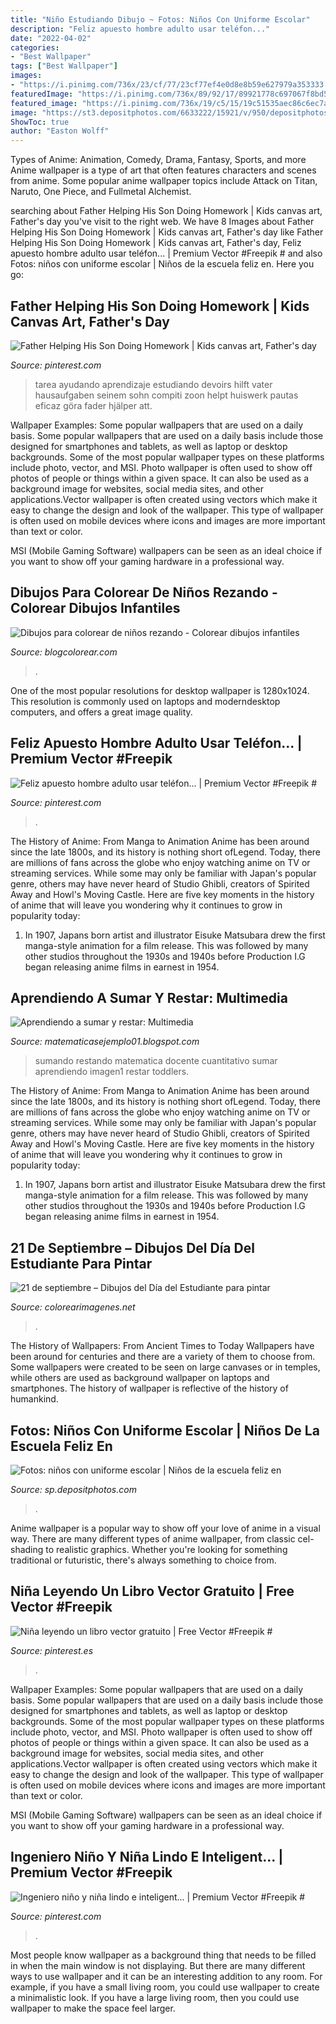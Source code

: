 ```yaml
---
title: "Niño Estudiando Dibujo ~ Fotos: Niños Con Uniforme Escolar"
description: "Feliz apuesto hombre adulto usar teléfon..."
date: "2022-04-02"
categories:
- "Best Wallpaper"
tags: ["Best Wallpaper"]
images:
- "https://i.pinimg.com/736x/23/cf/77/23cf77ef4e0d8e8b59e627979a353333.jpg"
featuredImage: "https://i.pinimg.com/736x/89/92/17/89921778c697067f8bd5a9a011b46bdb.jpg"
featured_image: "https://i.pinimg.com/736x/19/c5/15/19c51535aec86c6ec7a46508dc2aa189.jpg"
image: "https://st3.depositphotos.com/6633222/15921/v/950/depositphotos_159217442-stock-illustration-happy-school-kids-in-a.jpg"
ShowToc: true
author: "Easton Wolff"
---
```



Types of Anime: Animation, Comedy, Drama, Fantasy, Sports, and more
Anime wallpaper is a type of art that often features characters and scenes from anime. Some popular anime wallpaper topics include Attack on Titan, Naruto, One Piece, and Fullmetal Alchemist.

	

		
searching about Father Helping His Son Doing Homework | Kids canvas art, Father&#039;s day you've visit to the right web. We have 8 Images about Father Helping His Son Doing Homework | Kids canvas art, Father&#039;s day like Father Helping His Son Doing Homework | Kids canvas art, Father&#039;s day, Feliz apuesto hombre adulto usar teléfon... | Premium Vector #Freepik # and also Fotos: niños con uniforme escolar | Niños de la escuela feliz en. Here you go:
		
    
## Father Helping His Son Doing Homework | Kids Canvas Art, Father&#039;s Day

<img loading=lazy src="https://i.pinimg.com/736x/19/c5/15/19c51535aec86c6ec7a46508dc2aa189.jpg" onerror="this.onerror=null;this.src='https://tse4.mm.bing.net/th?id=OIP.QULbMVe5l1KTjwqwVt5wUwHaHV&amp;pid=15.1';" alt="Father Helping His Son Doing Homework | Kids canvas art, Father&#039;s day">

_Source: pinterest.com_

>tarea ayudando aprendizaje estudiando devoirs hilft vater hausaufgaben seinem sohn compiti zoon helpt huiswerk pautas eficaz göra fader hjälper att. 

	

Wallpaper Examples: Some popular wallpapers that are used on a daily basis.
Some popular wallpapers that are used on a daily basis include those designed for smartphones and tablets, as well as laptop or desktop backgrounds. Some of the most popular wallpaper types on these platforms include photo, vector, and MSI. 
Photo wallpaper is often used to show off photos of people or things within a given space. It can also be used as a background image for websites, social media sites, and other applications.Vector wallpaper is often created using vectors which make it easy to change the design and look of the wallpaper. This type of wallpaper is often used on mobile devices where icons and images are more important than text or color. 

MSI (Mobile Gaming Software) wallpapers can be seen as an ideal choice if you want to show off your gaming hardware in a professional way.

    
## Dibujos Para Colorear De Niños Rezando - Colorear Dibujos Infantiles

<img loading=lazy src="https://lh5.ggpht.com/_t5wFU4WsbOM/S5G87Tgew1I/AAAAAAAABjY/wBTJixFSXDU/rezar (3)_thumb.jpg?imgmax=800" onerror="this.onerror=null;this.src='https://tse2.mm.bing.net/th?id=OIP.eZEWDqzkF6yj4mru2rHYbQHaKW&amp;pid=15.1';" alt="Dibujos para colorear de niños rezando - Colorear dibujos infantiles">

_Source: blogcolorear.com_

>. 

	

One of the most popular resolutions for desktop wallpaper is 1280x1024. This resolution is commonly used on laptops and moderndesktop computers, and offers a great image quality.

    
## Feliz Apuesto Hombre Adulto Usar Teléfon... | Premium Vector #Freepik #

<img loading=lazy src="https://i.pinimg.com/736x/89/92/17/89921778c697067f8bd5a9a011b46bdb.jpg" onerror="this.onerror=null;this.src='https://tse2.mm.bing.net/th?id=OIP.3hMyZhfo2blrZOrbSK1LkAHaKq&amp;pid=15.1';" alt="Feliz apuesto hombre adulto usar teléfon... | Premium Vector #Freepik #">

_Source: pinterest.com_

>. 

	

The History of Anime: From Manga to Animation
Anime has been around since the late 1800s, and its history is nothing short ofLegend. Today, there are millions of fans across the globe who enjoy watching anime on TV or streaming services. While some may only be familiar with Japan's popular genre, others may have never heard of Studio Ghibli, creators of Spirited Away and Howl's Moving Castle. Here are five key moments in the history of anime that will leave you wondering why it continues to grow in popularity today:
1) In 1907, Japans born artist and illustrator Eisuke Matsubara drew the first manga-style animation for a film release. This was followed by many other studios throughout the 1930s and 1940s before Production I.G began releasing anime films in earnest in 1954.

    
## Aprendiendo A Sumar Y Restar: Multimedia

<img loading=lazy src="http://4.bp.blogspot.com/-iKizBf_1Bxc/VjTXJjMXVEI/AAAAAAAAAAs/1wyc8ksDKJQ/s1600-r/tres.png" onerror="this.onerror=null;this.src='https://tse4.mm.bing.net/th?id=OIP.HvRpqFa4Y5n162jwl21edAHaHa&amp;pid=15.1';" alt="Aprendiendo a sumar y restar: Multimedia">

_Source: matematicasejemplo01.blogspot.com_

>sumando restando matematica docente cuantitativo sumar aprendiendo imagen1 restar toddlers. 

	

The History of Anime: From Manga to Animation
Anime has been around since the late 1800s, and its history is nothing short ofLegend. Today, there are millions of fans across the globe who enjoy watching anime on TV or streaming services. While some may only be familiar with Japan's popular genre, others may have never heard of Studio Ghibli, creators of Spirited Away and Howl's Moving Castle. Here are five key moments in the history of anime that will leave you wondering why it continues to grow in popularity today:
1) In 1907, Japans born artist and illustrator Eisuke Matsubara drew the first manga-style animation for a film release. This was followed by many other studios throughout the 1930s and 1940s before Production I.G began releasing anime films in earnest in 1954.

    
## 21 De Septiembre – Dibujos Del Día Del Estudiante Para Pintar

<img loading=lazy src="http://colorearimagenes.net/wp-content/uploads/2015/09/estudiantecolo.jpg4_.jpg" onerror="this.onerror=null;this.src='https://tse1.mm.bing.net/th?id=OIP.74cvINDSTxQWaEXJeWx9ewHaJ4&amp;pid=15.1';" alt="21 de septiembre – Dibujos del Día del Estudiante para pintar">

_Source: colorearimagenes.net_

>. 

	

The History of Wallpapers: From Ancient Times to Today
Wallpapers have been around for centuries and there are a variety of them to choose from. Some wallpapers were created to be seen on large canvases or in temples, while others are used as background wallpaper on laptops and smartphones. The history of wallpaper is reflective of the history of humankind.

    
## Fotos: Niños Con Uniforme Escolar | Niños De La Escuela Feliz En

<img loading=lazy src="https://st3.depositphotos.com/6633222/15921/v/950/depositphotos_159217442-stock-illustration-happy-school-kids-in-a.jpg" onerror="this.onerror=null;this.src='https://tse2.mm.bing.net/th?id=OIP.h6XI0iIXiia6jWB5cPdCRgHaFr&amp;pid=15.1';" alt="Fotos: niños con uniforme escolar | Niños de la escuela feliz en">

_Source: sp.depositphotos.com_

>. 

	

Anime wallpaper is a popular way to show off your love of anime in a visual way. There are many different types of anime wallpaper, from classic cel-shading to realistic graphics. Whether you're looking for something traditional or futuristic, there's always something to choice from.

    
## Niña Leyendo Un Libro Vector Gratuito | Free Vector #Freepik #

<img loading=lazy src="https://i.pinimg.com/736x/ab/48/52/ab485282e63cf8df4c105d5dbf828ab6.jpg" onerror="this.onerror=null;this.src='https://tse3.mm.bing.net/th?id=OIP.fJrdRC0gN22bp57BEzbwegHaN9&amp;pid=15.1';" alt="Niña leyendo un libro vector gratuito | Free Vector #Freepik #">

_Source: pinterest.es_

>. 

	

Wallpaper Examples: Some popular wallpapers that are used on a daily basis.
Some popular wallpapers that are used on a daily basis include those designed for smartphones and tablets, as well as laptop or desktop backgrounds. Some of the most popular wallpaper types on these platforms include photo, vector, and MSI. 
Photo wallpaper is often used to show off photos of people or things within a given space. It can also be used as a background image for websites, social media sites, and other applications.Vector wallpaper is often created using vectors which make it easy to change the design and look of the wallpaper. This type of wallpaper is often used on mobile devices where icons and images are more important than text or color. 

MSI (Mobile Gaming Software) wallpapers can be seen as an ideal choice if you want to show off your gaming hardware in a professional way.

    
## Ingeniero Niño Y Niña Lindo E Inteligent... | Premium Vector #Freepik #

<img loading=lazy src="https://i.pinimg.com/736x/23/cf/77/23cf77ef4e0d8e8b59e627979a353333.jpg" onerror="this.onerror=null;this.src='https://tse4.mm.bing.net/th?id=OIP.ZFo0jxWkX0NjQfiN2dH6pwHaHa&amp;pid=15.1';" alt="Ingeniero niño y niña lindo e inteligent... | Premium Vector #Freepik #">

_Source: pinterest.com_

>. 

	

Most people know wallpaper as a background thing that needs to be filled in when the main window is not displaying. But there are many different ways to use wallpaper and it can be an interesting addition to any room. For example, if you have a small living room, you could use wallpaper to create a minimalistic look. If you have a large living room, then you could use wallpaper to make the space feel larger.

